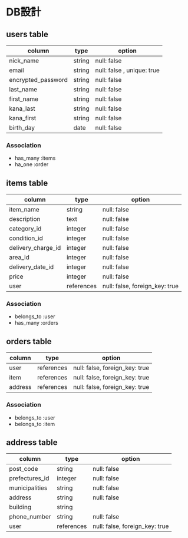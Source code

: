 # DB設計

## users table
| column             | type   | option                     |
|--------------------|--------|----------------------------|
| nick_name          | string | null: false                | <!-- ニックネーム -->
| email              | string | null: false , unique: true | <!-- メールアドレス -->
| encrypted_password | string | null: false                | <!-- パスワード(暗号化) -->
| last_name          | string | null: false                | <!-- 名字 -->
| first_name         | string | null: false                | <!-- 名前 -->
| kana_last          | string | null: false                | <!-- 苗字(カタカナ) -->
| kana_first         | string | null: false                | <!-- 名前(カタカナ) -->
| birth_day          | date   | null: false                | <!-- 生年月日 -->

### Association
* has_many :items
* ha_one   :order

## items table
| column             | type       | option                         |
|--------------------|------------|--------------------------------|
| item_name          | string     | null: false                    | <!-- 商品名 -->
| description        | text       | null: false                    | <!-- 商品の説明 -->
| category_id        | integer    | null: false                    | <!-- カテゴリー -->
| condition_id       | integer    | null: false                    | <!-- 商品の状態 -->
| delivery_charge_id | integer    | null: false                    | <!-- 配送料の負担 -->
| area_id            | integer    | null: false                    | <!-- 発送元の地域 -->
| delivery_date_id   | integer    | null: false                    | <!-- 発送までの日数 -->
| price              | integer    | null: false                    | <!-- 値　段 -->
| user               | references | null: false, foreign_key: true |

### Association
- belongs_to :user
- has_many   :orders

## orders table
| column  | type       | option                         |
|---------|------------|--------------------------------|
| user    | references | null: false, foreign_key: true |
| item    | references | null: false, foreign_key: true |
| address | references | null: false, foreign_key: true |

### Association
- belongs_to :user
- belongs_to :item

## address table
| column         | type       | option                         |
|----------------|------------|--------------------------------|
| post_code      | string     | null: false                    | <!-- 郵便番号 -->
| prefectures_id | integer    | null: false                    | <!-- 都道府県 -->
| municipalities | string     | null: false                    | <!-- 市町村区 -->
| address        | string     | null: false                    | <!-- 番　地 -->
| building       | string     |                                | <!-- 建物名 -->
| phone_number   | string     | null: false                    | <!-- 電話番号 -->
| user           | references | null: false, foreign_key: true |